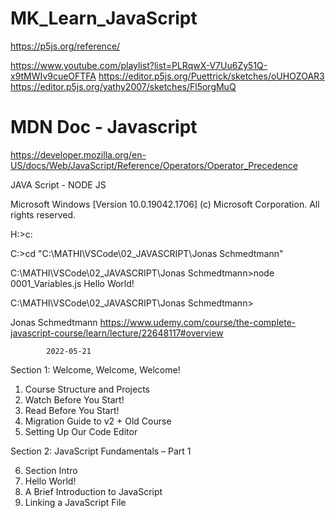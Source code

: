 # MK_Learn_JavaScript

 https://p5js.org/reference/

 https://www.youtube.com/playlist?list=PLRqwX-V7Uu6Zy51Q-x9tMWIv9cueOFTFA
 https://editor.p5js.org/Puettrick/sketches/oUHOZOAR3
 https://editor.p5js.org/yathy2007/sketches/Fl5orgMuQ
 
# MDN Doc - Javascript
https://developer.mozilla.org/en-US/docs/Web/JavaScript/Reference/Operators/Operator_Precedence


JAVA Script - NODE JS


Microsoft Windows [Version 10.0.19042.1706]
(c) Microsoft Corporation. All rights reserved.

H:\>c:

C:\>cd "C:\MATHI\VSCode\02_JAVASCRIPT\Jonas Schmedtmann"

C:\MATHI\VSCode\02_JAVASCRIPT\Jonas Schmedtmann>node 0001_Variables.js
Hello World!

C:\MATHI\VSCode\02_JAVASCRIPT\Jonas Schmedtmann>






Jonas Schmedtmann
https://www.udemy.com/course/the-complete-javascript-course/learn/lecture/22648117#overview

            2022-05-21

  Section 1: Welcome, Welcome, Welcome!

  1. Course Structure and Projects
  2. Watch Before You Start!
  3. Read Before You Start!
  4. Migration Guide to v2 + Old Course
  5. Setting Up Our Code Editor

  Section 2: JavaScript Fundamentals – Part 1

  6. Section Intro
  7. Hello World!
  8. A Brief Introduction to JavaScript
  9. Linking a JavaScript File
